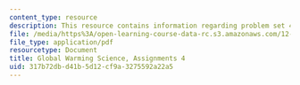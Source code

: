 ```yaml
---
content_type: resource
description: This resource contains information regarding problem set 4.
file: /media/https%3A/open-learning-course-data-rc.s3.amazonaws.com/12-340-global-warming-science-spring-2012/317b72dbd41b5d12cf9a3275592a22a5_MIT12_340S12_PS4.pdf
file_type: application/pdf
resourcetype: Document
title: Global Warming Science, Assignments 4
uid: 317b72db-d41b-5d12-cf9a-3275592a22a5
---
```

